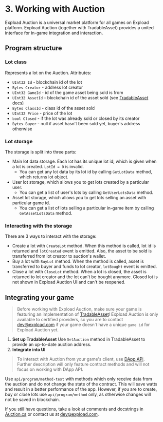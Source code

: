 # 3. Working with Auction

Expload Auction is a universal market platform for all games on Expload platform. Expload Auction (together with TradableAsset) provides a united interface for in-game integration and interaction.

## Program structure

### Lot class

Represents a lot on the Auction. Attributes:

- `UInt32 Id` - blockchain id of the lot
- `Bytes Creator` - address lot creator
- `UInt32 GameId` - id of the game asset being sold is from
- `UInt32 AssetId` - blockchain id of the asset sold (see [TradableAsset docs](../tradable-asset-standard/))
- `Bytes ClassId` - class id of the asset sold
- `UInt32 Price` - price of the lot
- `bool Closed` - if the lot was already sold or closed by its creator
- `Bytes Buyer` - null if asset hasn't been sold yet, buyer's address otherwise

### Lot storage

The storage is split into three parts:

- Main lot data storage. Each lot has its unique lot id, which is given when a lot is created. `LotId = 0` is invalid.
  - You can get any lot data by its lot id by calling `GetLotData` method, which returns lot object.
- User lot storage, which allows you to get lots created by a particular user.
  - You can get a list of user's lots by calling `GetUserLotsData` method.
- Asset lot storage, which allows you to get lots selling an asset with particular game id.
  - You can get a list of lots selling a particular in-game item by calling `GetAssetLotsData` method.

### Interacting with the storage

There are 3 ways to interact with the storage:

- Create a lot with `CreateLot` method. When this method is called, lot id is returned and `lotCreated` event is emitted. Also, the asset to be sold is transferred from lot creator to auction's wallet.
- Buy a lot with `BuyLot` method. When the method is called, asset is transferred to buyer and funds to lot creator, `lotBought` event is emitted.
- Close a lot with `CloseLot` method. When a lot is closed, the asset is returned to lot creator and the lot can't be bought anymore. Closed lot is not shown in Expload Auction UI and can't be reopened.

## Integrating your game

> Before working with Expload Auction, make sure your game is featuring an implementation of [TradableAsset](../tradable-asset-standard/)!
> Expload Auction is only available to certified providers, so you are to contact dev@expload.com if your game doesn't have a unique `game id` for Expload Auction yet.

1. **Set up TradableAsset**
  Use `SetAuction` method in TradableAsset to provide an up-to-date auction address.
2. **Integrate into UI**
  > To interact with Auction from your game's client, use [DApp API](https://expload.com/developers/documentation/pravda/integration/dapp-api/). Further description will only feature contract methods and will not focus on working with DApp API.

  Use `api/program/method-test` with methods which only receive data from the auction and do not change the state of the contract. This will save watts and result in a better performance of the app. However, if you are to create, buy or close lots use `api/program/method` only, as otherwise changes will not be saved in blockchain.

If you still have questions, take a look at comments and docstrings in [Auction.cs](https://github.com/expload/auction/blob/master/Auction/source/Auction.cs) or contact us at dev@expload.com.
